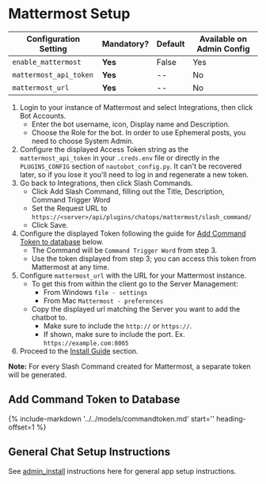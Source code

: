 # Mattermost Setup

| Configuration Setting        | Mandatory? | Default | Available on Admin Config |
| ---------------------------- | ---------- | ------- | ------------------------- |
| `enable_mattermost`          | **Yes**    | False   | Yes                       |
| `mattermost_api_token`       | **Yes**    | --      | No                        |
| `mattermost_url`             | **Yes**    | --      | No                        |

1. Login to your instance of Mattermost and select Integrations, then click Bot Accounts.
   - Enter the bot username, icon, Display name and Description.
   - Choose the Role for the bot. In order to use Ephemeral posts, you need to choose System Admin.
2. Configure the displayed Access Token string as the `mattermost_api_token` in your `.creds.env` file or directly in the `PLUGINS_CONFIG` section of `nautobot_config.py`.
   It can't be recovered later, so if you lose it you'll need to log in and regenerate a new token.
3. Go back to Integrations, then click Slash Commands.
   - Click Add Slash Command, filling out the Title, Description, Command Trigger Word
   - Set the Request URL to `https://<server>/api/plugins/chatops/mattermost/slash_command/`
   - Click Save.
4. Configure the displayed Token following the guide for [Add Command Token to database](#add-command-token-to-database) below.
   - The Command will be `Command Trigger Word` from step 3.
   - Use the token displayed from step 3; you can access this token from Mattermost at any time.
5. Configure `mattermost_url` with the URL for your Mattermost instance.
   - To get this from within the client go to the Server Management:
     - From Windows `file - settings`
     - From Mac `Mattermost - preferences`
   - Copy the displayed url matching the Server you want to add the chatbot to.
     - Make sure to include the `http://` or `https://`.
     - If shown, make sure to include the port. Ex. `https://example.com:8065`
6. Proceed to the [Install Guide](index.md#Install-Guide) section.

**Note:** For every Slash Command created for Mattermost, a separate token will be generated.

## Add Command Token to Database

{%
    include-markdown '../../models/commandtoken.md'
    start='<!--command-token-->'
    heading-offset=1
%}

## General Chat Setup Instructions

See [admin_install](index.md) instructions here for general app setup instructions.
